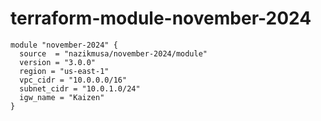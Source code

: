 # terraform-module-november-2024

```hcl
module "november-2024" {
  source  = "nazikmusa/november-2024/module"
  version = "3.0.0"
  region = "us-east-1"
  vpc_cidr = "10.0.0.0/16"
  subnet_cidr = "10.0.1.0/24"
  igw_name = "Kaizen"
}
```